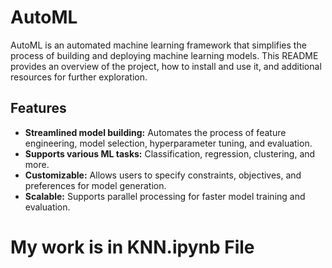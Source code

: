 # AutoML

AutoML is an automated machine learning framework that simplifies the process of building and deploying machine learning models. This README provides an overview of the project, how to install and use it, and additional resources for further exploration.

## Features

- **Streamlined model building:** Automates the process of feature engineering, model selection, hyperparameter tuning, and evaluation.
- **Supports various ML tasks:** Classification, regression, clustering, and more.
- **Customizable:** Allows users to specify constraints, objectives, and preferences for model generation.
- **Scalable:** Supports parallel processing for faster model training and evaluation.

# My work is in **KNN.ipynb** File #
